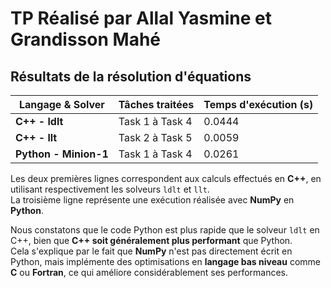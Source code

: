 # TP Réalisé par Allal Yasmine et Grandisson Mahé

## Résultats de la résolution d'équations

| Langage & Solver       | Tâches traitées    | Temps d'exécution (s) |
|------------------------|--------------------|------------------------|
| **C++ - ldlt**        | Task 1 à Task 4    | 0.0444                 |
| **C++ - llt**         | Task 2 à Task 5    | 0.0059                 |
| **Python - Minion-1** | Task 1 à Task 4    | 0.0261                 |

Les deux premières lignes correspondent aux calculs effectués en **C++**, en utilisant respectivement les solveurs `ldlt` et `llt`.  
La troisième ligne représente une exécution réalisée avec **NumPy** en **Python**.

Nous constatons que le code Python est plus rapide que le solveur `ldlt` en C++, bien que **C++ soit généralement plus performant** que Python.  
Cela s'explique par le fait que **NumPy** n'est pas directement écrit en Python, mais implémente des optimisations en **langage bas niveau** comme **C** ou **Fortran**, ce qui améliore considérablement ses performances.
